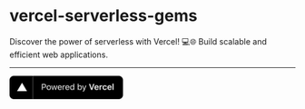 # vercel-serverless-gems

Discover the power of serverless with Vercel! 💻🌐 Build scalable and efficient web applications.


---

<a href="https://vercel.com?utm_source=serverless-gems&utm_campaign=oss">
  <img src="./src/assets/images/vercel.svg" alt="Powered by Vercel" width="200" />
</a>
